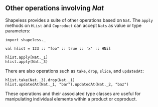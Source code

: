 ## Other operations involving *Nat*

Shapeless provides a suite of other operations based on `Nat`.
The `apply` methods on `HList` and `Coproduct`
can accept `Nats` as value or type parameters:

```tut:book:silent
import shapeless._

val hlist = 123 :: "foo" :: true :: 'x' :: HNil
```

```tut:book
hlist.apply[Nat._1]
hlist.apply(Nat._3)
```

There are also operations such as
`take`, `drop`, `slice`, and `updatedAt`:

```tut:book
hlist.take(Nat._3).drop(Nat._1)
hlist.updatedAt(Nat._1, "bar").updatedAt(Nat._2, "baz")
```

These operations and their associated type classes
are useful for manipulating
individual elements within a product or coproduct.

